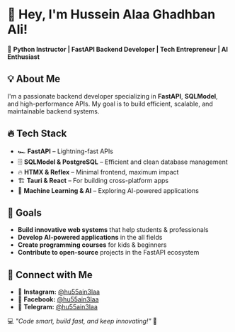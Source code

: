 # 👋 Hey, I'm Hussein Alaa Ghadhban Ali!

🚀 **Python Instructor | FastAPI Backend Developer | Tech Entrepreneur | AI Enthusiast**

## 💡 About Me

I'm a passionate backend developer specializing in **FastAPI**, **SQLModel**, and high-performance APIs. My goal is to build efficient, scalable, and maintainable backend systems.

## 🔥 Tech Stack

- 🏎 **FastAPI** – Lightning-fast APIs
- 🗄 **SQLModel & PostgreSQL** – Efficient and clean database management
- 🔥 **HTMX & Reflex** – Minimal frontend, maximum impact
- 🏗 **Tauri & React** – For building cross-platform apps
- 🤖 **Machine Learning & AI** – Exploring AI-powered applications

## 🎯 Goals

- **Build innovative web systems** that help students & professionals
- **Develop AI-powered applications** in the all fields
- **Create programming courses** for kids & beginners
- **Contribute to open-source** projects in the FastAPI ecosystem

## 📢 Connect with Me

- 📸 **Instagram:** [@hu55ain3laa](https://instagram.com/hu55ain3laa)
- 📘 **Facebook:** [@hu55ain3laa](https://facebook.com/hu55ain3laa)
- 💬 **Telegram:** [@hu55ain3laa](https://t.me/hu55ain3laa)

💻 _"Code smart, build fast, and keep innovating!"_ 🚀
